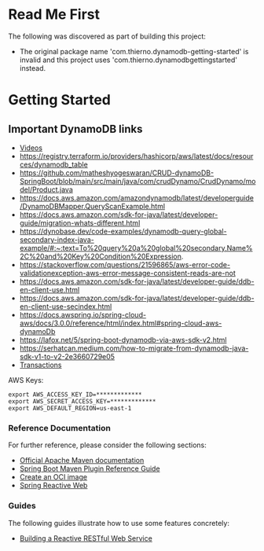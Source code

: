 # Read Me First
The following was discovered as part of building this project:

* The original package name 'com.thierno.dynamodb-getting-started' is invalid and this project uses 'com.thierno.dynamodbgettingstarted' instead.

# Getting Started
## Important DynamoDB links
* [Videos](https://www.youtube.com/watch?v=2k2GINpO308&list=PL9nWRykSBSFi5QD8ssI0W5odL9S0309E2&index=1)
* https://registry.terraform.io/providers/hashicorp/aws/latest/docs/resources/dynamodb_table
* https://github.com/matheshyogeswaran/CRUD-dynamoDB-SpringBoot/blob/main/src/main/java/com/crudDynamo/CrudDynamo/model/Product.java
* https://docs.aws.amazon.com/amazondynamodb/latest/developerguide/DynamoDBMapper.QueryScanExample.html
* https://docs.aws.amazon.com/sdk-for-java/latest/developer-guide/migration-whats-different.html
* https://dynobase.dev/code-examples/dynamodb-query-global-secondary-index-java-example/#:~:text=To%20query%20a%20global%20secondary,Name%2C%20and%20Key%20Condition%20Expression.
* https://stackoverflow.com/questions/21596865/aws-error-code-validationexception-aws-error-message-consistent-reads-are-not
* https://docs.aws.amazon.com/sdk-for-java/latest/developer-guide/ddb-en-client-use.html
* https://docs.aws.amazon.com/sdk-for-java/latest/developer-guide/ddb-en-client-use-secindex.html
* https://docs.awspring.io/spring-cloud-aws/docs/3.0.0/reference/html/index.html#spring-cloud-aws-dynamoDb
* https://lafox.net/5/spring-boot-dynamodb-via-aws-sdk-v2.html
* https://serhatcan.medium.com/how-to-migrate-from-dynamodb-java-sdk-v1-to-v2-2e3660729e05
* [Transactions](https://docs.aws.amazon.com/sdk-for-java/latest/developer-guide/ddb-en-client-use-multiop-trans.html)

AWS Keys:

```
export AWS_ACCESS_KEY_ID=*************
export AWS_SECRET_ACCESS_KEY=*************
export AWS_DEFAULT_REGION=us-east-1
```
### Reference Documentation
For further reference, please consider the following sections:

* [Official Apache Maven documentation](https://maven.apache.org/guides/index.html)
* [Spring Boot Maven Plugin Reference Guide](https://docs.spring.io/spring-boot/docs/3.2.5/maven-plugin/reference/html/)
* [Create an OCI image](https://docs.spring.io/spring-boot/docs/3.2.5/maven-plugin/reference/html/#build-image)
* [Spring Reactive Web](https://docs.spring.io/spring-boot/docs/3.2.5/reference/htmlsingle/index.html#web.reactive)

### Guides
The following guides illustrate how to use some features concretely:

* [Building a Reactive RESTful Web Service](https://spring.io/guides/gs/reactive-rest-service/)

